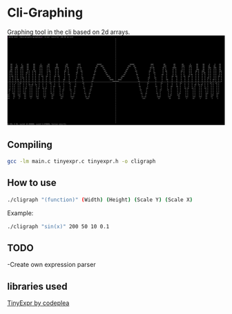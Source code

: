 # Cli-Graphing
Graphing tool in the cli based on 2d arrays.
![Example](./sinx2.png)
## Compiling
```sh
gcc -lm main.c tinyexpr.c tinyexpr.h -o cligraph
```
## How to use
```sh
./cligraph "(function)" (Width) (Height) (Scale Y) (Scale X)
``` 
Example:

```sh
./cligraph "sin(x)" 200 50 10 0.1
```
## TODO
-Create own expression parser
## libraries used
[TinyExpr by codeplea](https://github.com/codeplea/tinyexpr/tree/master)
